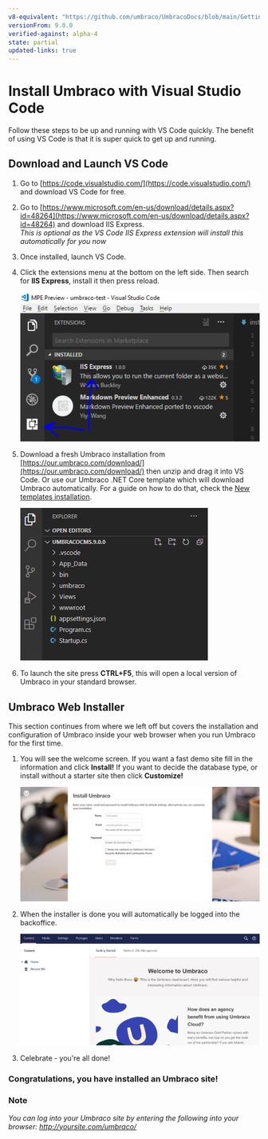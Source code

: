 ```yaml
---
v8-equivalent: "https://github.com/umbraco/UmbracoDocs/blob/main/Getting-Started/Setup/Install/install-umbraco-with-vs-code.md"
versionFrom: 9.0.0
verified-against: alpha-4
state: partial
updated-links: true
---
```


# Install Umbraco with Visual Studio Code

Follow these steps to be up and running with VS Code quickly. The benefit of using VS Code is that it is super quick to get up and running.

## Download and Launch VS Code

1. Go to [https://code.visualstudio.com/](https://code.visualstudio.com/) and download VS Code for free.

1. Go to [https://www.microsoft.com/en-us/download/details.aspx?id=48264](https://www.microsoft.com/en-us/download/details.aspx?id=48264) and download IIS Express. <br/>*This is optional as the VS Code IIS Express extension will install this automatically for you now*

1. Once installed, launch VS Code.

1. Click the extensions menu at the bottom on the left side. Then search for **IIS Express**, install it then press reload.

    ![VS Code install extension](images/VsCode/1.png)

1. Download a fresh Umbraco installation from [https://our.umbraco.com/download/](https://our.umbraco.com/download/) then unzip and drag it into VS Code. Or use our Umbraco .NET Core template which will download Umbraco automatically. For a guide on how to do that, check the [New templates installation](install-umbraco-with-templates.md).

    ![Fresh Umbraco installation](images/VsCode/2.png)

1. To launch the site press **CTRL+F5**, this will open a local version of Umbraco in your standard browser.


## Umbraco Web Installer
This section continues from where we left off but covers the installation and configuration of Umbraco inside your web browser when you run Umbraco for the first time.

1. You will see the welcome screen. If you want a fast demo site fill in the information and click **Install!** If you want to decide the database type, or install without a starter site then click **Customize!**

    ![Web Installer - Lets Get Started](images/VsCode/installer-v9.png)

1. When the installer is done you will automatically be logged into the backoffice.

    ![Web Installer - Install Complete](images/VsCode/dashboard-v8.png)

1. Celebrate - you're all done!

### Congratulations, you have installed an Umbraco site!

### Note
*You can log into your Umbraco site by entering the following into your browser: http://yoursite.com/umbraco/*